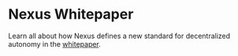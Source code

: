 # Nexus Whitepaper
Learn all about how Nexus defines a new standard for decentralized autonomy in the [whitepaper](https://talus.network/nexus/whitepaper.pdf).